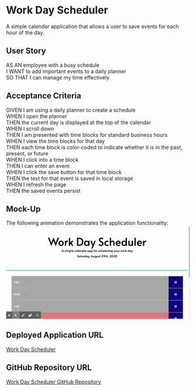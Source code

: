 # Work Day Scheduler

A simple calendar application that allows a user to save events for each hour of the day.

## User Story
AS AN employee with a busy schedule<br />
I WANT to add important events to a daily planner<br />
SO THAT I can manage my time effectively<br />

## Acceptance Criteria

GIVEN I am using a daily planner to create a schedule<br />
WHEN I open the planner<br />
THEN the current day is displayed at the top of the calendar<br />
WHEN I scroll down<br />
THEN I am presented with time blocks for standard business hours<br />
WHEN I view the time blocks for that day<br />
THEN each time block is color-coded to indicate whether it is in the past, present, or future<br />
WHEN I click into a time block<br />
THEN I can enter an event<br />
WHEN I click the save button for that time block<br />
THEN the text for that event is saved in local storage<br />
WHEN I refresh the page<br />
THEN the saved events persist<br />

## Mock-Up
The following animation demonstrates the application functionality:
<img src="assets/images/work-day-scheduler-animation.gif">

## Deployed Application URL
<a href="https://igk1024.github.io/work-day-scheduler/" target="_blank">Work Day Scheduler</a>

## GitHub Repository URL
<a href="https://github.com/igk1024/work-day-scheduler" target="_blank">Work Day Scheduler GitHub Repository</a>